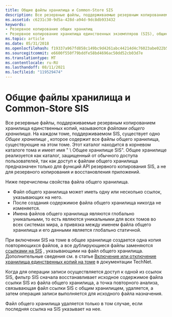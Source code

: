```yaml
---
title: Общие файлы хранилища и Common-Store SIS
description: Все резервные файлы, поддерживаемые резервным копированием хранилища единственных копий, называются файлами общего хранилища.
ms.assetid: c6231c30-9d5a-428d-a94d-9dc8db933432
keywords:
- Резервное копирование общих хранилищ
- Резервное копирование хранилища единственных экземпляров (SIS), общие хранилища
ms.topic: article
ms.date: 05/31/2018
ms.openlocfilehash: f19337a967fd858c149bc9d4261abc44214d4c76023abe022b5e1c5efd5f8ed3
ms.sourcegitcommit: e6600f550f79bddfe58bd4696ac50dd52cb03d7e
ms.translationtype: MT
ms.contentlocale: ru-RU
ms.lasthandoff: 08/11/2021
ms.locfileid: "119529474"
---
```

# <a name="the-sis-common-store-and-common-store-files"></a>Общие файлы хранилища и Common-Store SIS

Все резервные файлы, поддерживаемые резервным копированием хранилища единственных копий, называются *файлами общего хранилища*. На каждом томе, поддерживаемом SIS, существует одно *Общее хранилище* , которое содержит все файлы общего хранилища, существующие на этом томе. Этот каталог находится в корневом каталоге тома и имеет имя " \\ Общее хранилище SIS". Общее хранилище реализуется как каталог, защищенный от обычного доступа пользователей, так как доступ к файлам общего хранилища предназначен только для функций API резервного копирования SIS, а не для резервного копирования и восстановления приложений.

Ниже перечислены свойства файла общего хранилища.

-   Файл общего хранилища может иметь одну или несколько ссылок, указывающих на него.
-   После создания содержимое файла общего хранилища никогда не изменяется.
-   Имена файлов общего хранилища являются глобально уникальными, то есть являются уникальными для всех томов во всех системах мира, а привязка между именем файла общего хранилища и его данными является глобально статичной.

При включении SIS на томе в общее хранилище создается одна копия повторяющихся файлов, а все дублирующиеся файлы заменяются [ссылками на SIS](sis-links-and-reparse-points.md) , указывающими на файл общего хранилища. Дополнительные сведения см. в статье [Включение или отключение хранилища единственных копий на томе](/previous-versions/windows/it-pro/windows-server-storage-solutions/dd573313(v=ws.10)) в документации TechNet.

Когда для операции записи осуществляется доступ к одной из ссылок SIS, фильтр SIS сначала восстанавливает исходное содержимое файла ссылки SIS из файла общего хранилища, а точка повторного анализа, связывающая файл ссылки SIS с общим хранилищем, удаляется, а затем операция записи выполняется для исходного файла назначения.

Файл общего хранилища удаляется только в том случае, если последняя ссылка на SIS указывает на нее.

 

 